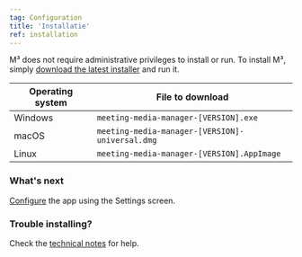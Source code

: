 ```yaml
---
tag: Configuration
title: 'Installatie'
ref: installation
---
```


M³ does not require administrative privileges to install or run. To install M³, simply [download the latest installer](https://github.com/sircharlo/meeting-media-manager/releases/latest) and run it.

| Operating system | File to download                                |
| ---------------- | ----------------------------------------------- |
| Windows          | `meeting-media-manager-[VERSION].exe`           |
| macOS            | `meeting-media-manager-[VERSION]-universal.dmg` |
| Linux            | `meeting-media-manager-[VERSION].AppImage`      |

### What's next

[Configure](#/configuration) the app using the Settings screen.

### Trouble installing?

Check the [technical notes](#/usage-notes) for help.
